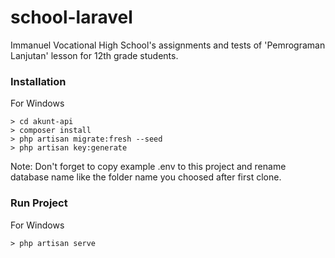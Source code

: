 # school-laravel
Immanuel Vocational High School's assignments and tests of 'Pemrograman Lanjutan' lesson for 12th grade students.

### Installation

For Windows
```
> cd akunt-api
> composer install
> php artisan migrate:fresh --seed
> php artisan key:generate
```

Note:
Don't forget to copy example .env to this project and rename database name like the folder name you choosed after first clone.

### Run Project

For Windows
```
> php artisan serve
```
